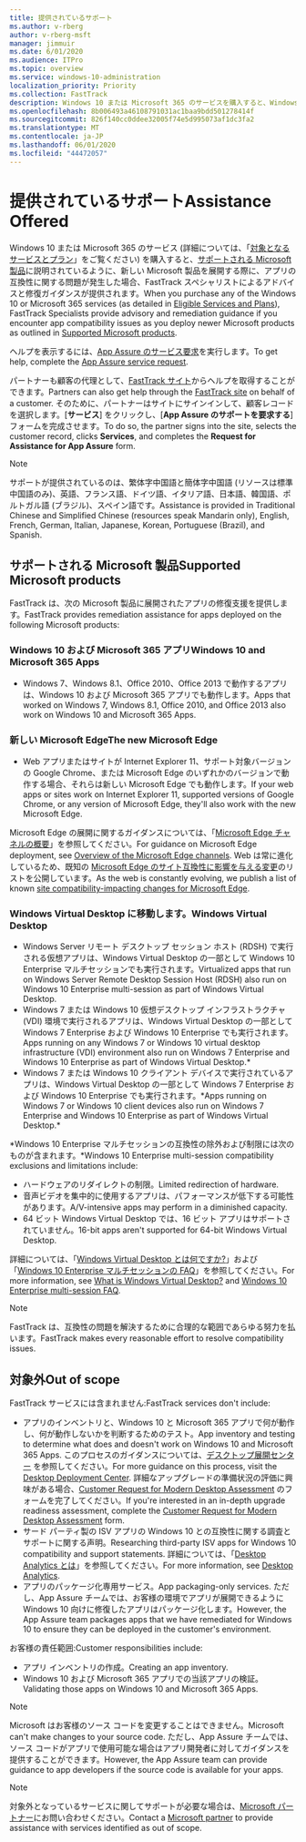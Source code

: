```yaml
---
title: 提供されているサポート
ms.author: v-rberg
author: v-rberg-msft
manager: jimmuir
ms.date: 6/01/2020
ms.audience: ITPro
ms.topic: overview
ms.service: windows-10-administration
localization_priority: Priority
ms.collection: FastTrack
description: Windows 10 または Microsoft 365 のサービスを購入すると、Windows 10 や Microsoft 365 アプリを展開し、最新の状態を保つための FastTrack スペシャリストによるアドバイスと修復ガイダンスが (対象のサブスクリプションでは) 無償で提供されます。
ms.openlocfilehash: 8b006493a46108791031ac1baa9bdd501278414f
ms.sourcegitcommit: 826f140cc0ddee32005f74e5d995073af1dc3fa2
ms.translationtype: MT
ms.contentlocale: ja-JP
ms.lasthandoff: 06/01/2020
ms.locfileid: "44472057"
---
```

# <a name="assistance-offered"></a><span data-ttu-id="d6934-103">提供されているサポート</span><span class="sxs-lookup"><span data-stu-id="d6934-103">Assistance Offered</span></span>  

<span data-ttu-id="d6934-104">Windows 10 または Microsoft 365 のサービス (詳細については、「[対象となるサービスとプラン](M365-eligible-services-and-plans.md)」をご覧ください) を購入すると、[サポートされる Microsoft 製品](#supported-microsoft-products)に説明されているように、新しい Microsoft 製品を展開する際に、アプリの互換性に関する問題が発生した場合、FastTrack スペシャリストによるアドバイスと修復ガイダンスが提供されます。</span><span class="sxs-lookup"><span data-stu-id="d6934-104">When you purchase any of the Windows 10 or Microsoft 365 services (as detailed in [Eligible Services and Plans](M365-eligible-services-and-plans.md)), FastTrack Specialists provide advisory and remediation guidance if you encounter app compatibility issues as you deploy newer Microsoft products as outlined in [Supported Microsoft products](#supported-microsoft-products).</span></span>

<span data-ttu-id="d6934-105">ヘルプを表示するには、[App Assure のサービス要求](https://go.microsoft.com/fwlink/?linkid=2022721)を実行します。</span><span class="sxs-lookup"><span data-stu-id="d6934-105">To get help, complete the [App Assure service request](https://go.microsoft.com/fwlink/?linkid=2022721).</span></span>

<span data-ttu-id="d6934-106">パートナーも顧客の代理として、[FastTrack サイト](https://go.microsoft.com/fwlink/?linkid=780698)からヘルプを取得することができます。</span><span class="sxs-lookup"><span data-stu-id="d6934-106">Partners can also get help through the [FastTrack site](https://go.microsoft.com/fwlink/?linkid=780698) on behalf of a customer.</span></span> <span data-ttu-id="d6934-107">そのために、パートナーはサイトにサインインして、顧客レコードを選択します。[**サービス**] をクリックし、[**App Assure のサポートを要求する**] フォームを完成させます。</span><span class="sxs-lookup"><span data-stu-id="d6934-107">To do so, the partner signs into the site, selects the customer record, clicks **Services**, and completes the **Request for Assistance for App Assure** form.</span></span>

> [!NOTE]
> <span data-ttu-id="d6934-108">サポートが提供されているのは、繁体字中国語と簡体字中国語 (リソースは標準中国語のみ)、英語、フランス語、ドイツ語、イタリア語、日本語、韓国語、ポルトガル語 (ブラジル)、スペイン語です。</span><span class="sxs-lookup"><span data-stu-id="d6934-108">Assistance is provided in Traditional Chinese and Simplified Chinese (resources speak Mandarin only), English, French, German, Italian, Japanese, Korean, Portuguese (Brazil), and Spanish.</span></span> 

## <a name="supported-microsoft-products"></a><span data-ttu-id="d6934-109">サポートされる Microsoft 製品</span><span class="sxs-lookup"><span data-stu-id="d6934-109">Supported Microsoft products</span></span>

<span data-ttu-id="d6934-110">FastTrack は、次の Microsoft 製品に展開されたアプリの修復支援を提供します。</span><span class="sxs-lookup"><span data-stu-id="d6934-110">FastTrack provides remediation assistance for apps deployed on the following Microsoft products:</span></span>

### <a name="windows-10-and-microsoft-365-apps"></a><span data-ttu-id="d6934-111">Windows 10 および Microsoft 365 アプリ</span><span class="sxs-lookup"><span data-stu-id="d6934-111">Windows 10 and Microsoft 365 Apps</span></span>

- <span data-ttu-id="d6934-112">Windows 7、Windows 8.1、Office 2010、Office 2013 で動作するアプリは、Windows 10 および Microsoft 365 アプリでも動作します。</span><span class="sxs-lookup"><span data-stu-id="d6934-112">Apps that worked on Windows 7, Windows 8.1, Office 2010, and Office 2013 also work on Windows 10 and Microsoft 365 Apps.</span></span>

### <a name="the-new-microsoft-edge"></a><span data-ttu-id="d6934-113">新しい Microsoft Edge</span><span class="sxs-lookup"><span data-stu-id="d6934-113">The new Microsoft Edge</span></span>

- <span data-ttu-id="d6934-114">Web アプリまたはサイトが Internet Explorer 11、サポート対象バージョンの Google Chrome、または Microsoft Edge のいずれかのバージョンで動作する場合、それらは新しい Microsoft Edge でも動作します。</span><span class="sxs-lookup"><span data-stu-id="d6934-114">If your web apps or sites work on Internet Explorer 11, supported versions of Google Chrome, or any version of Microsoft Edge, they'll also work with the new Microsoft Edge.</span></span>

<span data-ttu-id="d6934-115">Microsoft Edge の展開に関するガイダンスについては、「[Microsoft Edge チャネルの概要](https://docs.microsoft.com/DeployEdge/microsoft-edge-channels)」を参照してください。</span><span class="sxs-lookup"><span data-stu-id="d6934-115">For guidance on Microsoft Edge deployment, see [Overview of the Microsoft Edge channels](https://docs.microsoft.com/DeployEdge/microsoft-edge-channels).</span></span> <span data-ttu-id="d6934-116">Web は常に進化しているため、既知の [Microsoft Edge のサイト互換性に影響を与える変更](https://docs.microsoft.com/microsoft-edge/web-platform/site-impacting-changes)のリストを公開しています。</span><span class="sxs-lookup"><span data-stu-id="d6934-116">As the web is constantly evolving, we publish a list of known [site compatibility-impacting changes for Microsoft Edge](https://docs.microsoft.com/microsoft-edge/web-platform/site-impacting-changes).</span></span>

### <a name="windows-virtual-desktop"></a><span data-ttu-id="d6934-117">Windows Virtual Desktop に移動します。</span><span class="sxs-lookup"><span data-stu-id="d6934-117">Windows Virtual Desktop</span></span>

- <span data-ttu-id="d6934-118">Windows Server リモート デスクトップ セッション ホスト (RDSH) で実行される仮想アプリは、Windows Virtual Desktop の一部として Windows 10 Enterprise マルチセッションでも実行されます。</span><span class="sxs-lookup"><span data-stu-id="d6934-118">Virtualized apps that run on Windows Server Remote Desktop Session Host (RDSH) also run on Windows 10 Enterprise multi-session as part of Windows Virtual Desktop.</span></span>
- <span data-ttu-id="d6934-119">Windows 7 または Windows 10 仮想デスクトップ インフラストラクチャ (VDI) 環境で実行されるアプリは、Windows Virtual Desktop の一部として Windows 7 Enterprise および Windows 10 Enterprise でも実行されます。</span><span class="sxs-lookup"><span data-stu-id="d6934-119">Apps running on any Windows 7 or Windows 10 virtual desktop infrastructure (VDI) environment also run on Windows 7 Enterprise and Windows 10 Enterprise as part of Windows Virtual Desktop.\*</span></span>
- <span data-ttu-id="d6934-120">Windows 7 または Windows 10 クライアント デバイスで実行されているアプリは、Windows Virtual Desktop の一部として Windows 7 Enterprise および Windows 10 Enterprise でも実行されます。\*</span><span class="sxs-lookup"><span data-stu-id="d6934-120">Apps running on Windows 7 or Windows 10 client devices also run on Windows 7 Enterprise and Windows 10 Enterprise as part of Windows Virtual Desktop.\*</span></span>

<span data-ttu-id="d6934-121">\*Windows 10 Enterprise マルチセッションの互換性の除外および制限には次のものが含まれます。</span><span class="sxs-lookup"><span data-stu-id="d6934-121">\*Windows 10 Enterprise multi-session compatibility exclusions and limitations include:</span></span>
- <span data-ttu-id="d6934-122">ハードウェアのリダイレクトの制限。</span><span class="sxs-lookup"><span data-stu-id="d6934-122">Limited redirection of hardware.</span></span>
- <span data-ttu-id="d6934-123">音声ビデオを集中的に使用するアプリは、パフォーマンスが低下する可能性があります。</span><span class="sxs-lookup"><span data-stu-id="d6934-123">A/V-intensive apps may perform in a diminished capacity.</span></span>
- <span data-ttu-id="d6934-124">64 ビット Windows Virtual Desktop では、16 ビット アプリはサポートされていません。</span><span class="sxs-lookup"><span data-stu-id="d6934-124">16-bit apps aren't supported for 64-bit Windows Virtual Desktop.</span></span>

<span data-ttu-id="d6934-125">詳細については、「[Windows Virtual Desktop とは何ですか?](https://docs.microsoft.com/azure/virtual-desktop/overview)」および「[Windows 10 Enterprise マルチセッションの FAQ](https://docs.microsoft.com/azure/virtual-desktop/windows-10-multisession-faq)」を参照してください。</span><span class="sxs-lookup"><span data-stu-id="d6934-125">For more information, see [What is Windows Virtual Desktop?](https://docs.microsoft.com/azure/virtual-desktop/overview) and [Windows 10 Enterprise multi-session FAQ](https://docs.microsoft.com/azure/virtual-desktop/windows-10-multisession-faq).</span></span>

> [!NOTE]
> <span data-ttu-id="d6934-126">FastTrack は、互換性の問題を解決するために合理的な範囲であらゆる努力を払います。</span><span class="sxs-lookup"><span data-stu-id="d6934-126">FastTrack makes every reasonable effort to resolve compatibility issues.</span></span> 

## <a name="out-of-scope"></a><span data-ttu-id="d6934-127">対象外</span><span class="sxs-lookup"><span data-stu-id="d6934-127">Out of scope</span></span>

<span data-ttu-id="d6934-128">FastTrack サービスには含まれません:</span><span class="sxs-lookup"><span data-stu-id="d6934-128">FastTrack services don't include:</span></span>
- <span data-ttu-id="d6934-129">アプリのインベントリと、Windows 10 と Microsoft 365 アプリで何が動作し、何が動作しないかを判断するためのテスト。</span><span class="sxs-lookup"><span data-stu-id="d6934-129">App inventory and testing to determine what does and doesn't work on Windows 10 and Microsoft 365 Apps.</span></span> <span data-ttu-id="d6934-130">このプロセスのガイダンスについては、[デスクトップ展開センター](https://go.microsoft.com/fwlink/?linkid=2080140) を参照してください。</span><span class="sxs-lookup"><span data-stu-id="d6934-130">For more guidance on this process, visit the [Desktop Deployment Center](https://go.microsoft.com/fwlink/?linkid=2080140).</span></span> <span data-ttu-id="d6934-131">詳細なアップグレードの準備状況の評価に興味がある場合、[Customer Request for Modern Desktop Assessment](https://go.microsoft.com/fwlink/?linkid=2053818) のフォームを完了してください。</span><span class="sxs-lookup"><span data-stu-id="d6934-131">If you're interested in an in-depth upgrade readiness assessment, complete the [Customer Request for Modern Desktop Assessment](https://go.microsoft.com/fwlink/?linkid=2053818) form.</span></span>
- <span data-ttu-id="d6934-132">サード パーティ製の ISV アプリの Windows 10 との互換性に関する調査とサポートに関する声明。</span><span class="sxs-lookup"><span data-stu-id="d6934-132">Researching third-party ISV apps for Windows 10 compatibility and support statements.</span></span> <span data-ttu-id="d6934-133">詳細については、「[Desktop Analytics とは](https://docs.microsoft.com/sccm/desktop-analytics/overview)」を参照してください。</span><span class="sxs-lookup"><span data-stu-id="d6934-133">For more information, see [Desktop Analytics](https://docs.microsoft.com/sccm/desktop-analytics/overview).</span></span>
- <span data-ttu-id="d6934-134">アプリのパッケージ化専用サービス。</span><span class="sxs-lookup"><span data-stu-id="d6934-134">App packaging-only services.</span></span> <span data-ttu-id="d6934-135">ただし、App Assure チームでは、お客様の環境でアプリが展開できるように Windows 10 向けに修復したアプリはパッケージ化します。</span><span class="sxs-lookup"><span data-stu-id="d6934-135">However, the App Assure team packages apps that we have remediated for Windows 10 to ensure they can be deployed in the customer's environment.</span></span>

<span data-ttu-id="d6934-136">お客様の責任範囲:</span><span class="sxs-lookup"><span data-stu-id="d6934-136">Customer responsibilities include:</span></span>
- <span data-ttu-id="d6934-137">アプリ インベントリの作成。</span><span class="sxs-lookup"><span data-stu-id="d6934-137">Creating an app inventory.</span></span>
- <span data-ttu-id="d6934-138">Windows 10 および Microsoft 365 アプリでの当該アプリの検証。</span><span class="sxs-lookup"><span data-stu-id="d6934-138">Validating those apps on Windows 10 and Microsoft 365 Apps.</span></span>

> [!NOTE]
> <span data-ttu-id="d6934-139">Microsoft はお客様のソース コードを変更することはできません。</span><span class="sxs-lookup"><span data-stu-id="d6934-139">Microsoft can't make changes to your source code.</span></span> <span data-ttu-id="d6934-140">ただし、App Assure チームでは、ソース コードがアプリで使用可能な場合はアプリ開発者に対してガイダンスを提供することができます。</span><span class="sxs-lookup"><span data-stu-id="d6934-140">However, the App Assure team can provide guidance to app developers if the source code is available for your apps.</span></span>

> [!NOTE]
> <span data-ttu-id="d6934-141">対象外となっているサービスに関してサポートが必要な場合は、[Microsoft パートナー](https://go.microsoft.com/fwlink/?linkid=2080150)にお問い合わせください。</span><span class="sxs-lookup"><span data-stu-id="d6934-141">Contact a [Microsoft partner](https://go.microsoft.com/fwlink/?linkid=2080150) to provide assistance with services identified as out of scope.</span></span>


